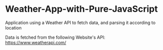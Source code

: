 # Weather-App-with-Pure-JavaScript
Application using a Weather API to fetch data, and parsing it according to location

Data is fetched from the following Website's API: https://www.weatherapi.com/
